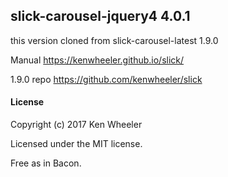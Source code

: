 slick-carousel-jquery4 4.0.1
-------

this version cloned from slick-carousel-latest 1.9.0

Manual https://kenwheeler.github.io/slick/

1.9.0 repo https://github.com/kenwheeler/slick

#### License

Copyright (c) 2017 Ken Wheeler

Licensed under the MIT license.

Free as in Bacon.

